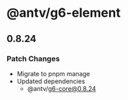 # @antv/g6-element

## 0.8.24

### Patch Changes

- Migrate to pnpm manage
- Updated dependencies
  - @antv/g6-core@0.8.24
